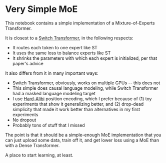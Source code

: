 # Very Simple MoE

This notebook contains a simple implementation of a Mixture-of-Experts Transformer.

It is closest to a [Switch Transformer](https://arxiv.org/abs/2101.03961), in the following respects:
- It routes each token to one expert like ST
- It uses the same loss to balance experts like ST
- It shrinks the parameters with which each expert is initialized, per that paper's advice

It also differs from it in many important ways:
- Switch Transformer, obviously, works on multiple GPUs -- this does not
- This simple does causal language modeling, while Switch Transformer had a masked language modeling target
- I use [Hard-Alibi](https://arxiv.org/pdf/2402.01032.pdf) position encoding, which I prefer because of (1) toy experiments that show it generalizing better, and (2) drop-dead simplicity that made it work better than alternatives in my first experiments
- No dropout
- Probably tons of stuff that I missed

The point is that it should be a simple-enough MoE implementation that you can just upload some data, train off it, and get lower loss using a MoE than with a Dense Transformer.

A place to start learning, at least.

